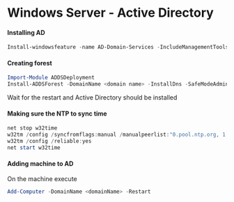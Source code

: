 # Windows Server - Active Directory

#### Installing AD
```powershell
Install-windowsfeature -name AD-Domain-Services -IncludeManagementTools
```

#### Creating forest
```powershell
Import-Module ADDSDeployment
Install-ADDSForest -DomainName <domain name> -InstallDns -SafeModeAdministratorPassword <password>
```
Wait for the restart and Active Directory  should be installed

#### Making sure the NTP to sync time
```powershell
net stop w32time
w32tm /config /syncfromflags:manual /manualpeerlist:"0.pool.ntp.org, 1.pool.ntp.org, 2.pool.ntp.org"
w32tm /config /reliable:yes
net start w32time
```

#### Adding machine to AD
On the machine execute
```powershell
Add-Computer -DomainName <domainName> -Restart
```